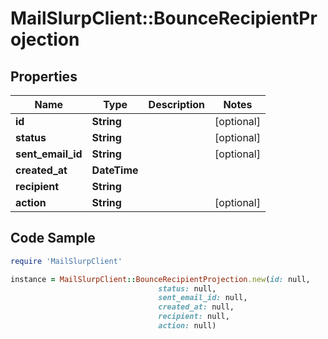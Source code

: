 # MailSlurpClient::BounceRecipientProjection

## Properties

Name | Type | Description | Notes
------------ | ------------- | ------------- | -------------
**id** | **String** |  | [optional] 
**status** | **String** |  | [optional] 
**sent_email_id** | **String** |  | [optional] 
**created_at** | **DateTime** |  | 
**recipient** | **String** |  | 
**action** | **String** |  | [optional] 

## Code Sample

```ruby
require 'MailSlurpClient'

instance = MailSlurpClient::BounceRecipientProjection.new(id: null,
                                 status: null,
                                 sent_email_id: null,
                                 created_at: null,
                                 recipient: null,
                                 action: null)
```


